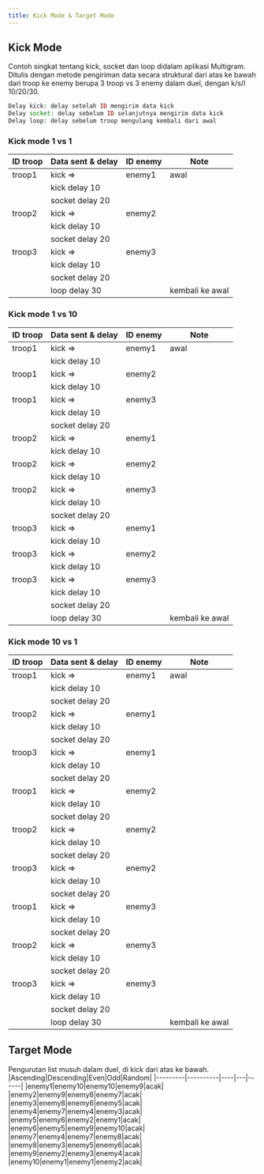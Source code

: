```yaml
---
title: Kick Mode & Target Mode
---
```

## Kick Mode
Contoh singkat tentang kick, socket dan loop didalam aplikasi Multigram. Ditulis dengan metode pengiriman data secara struktural dari atas ke bawah dari troop ke enemy berupa 3 troop vs 3 enemy dalam duel, dengan k/s/l 10/20/30.
``` php
Delay kick: delay setelah ID mengirim data kick
Delay socket: delay sebelum ID selanjutnya mengirim data kick
Delay loop: delay sebelum troop mengulang kembali dari awal
```

### Kick mode 1 vs 1
|ID troop|Data sent & delay|ID enemy|Note|
|---|---|---|---|
|troop1| kick =>|enemy1|awal|
|| kick delay 10|||
|| socket delay 20||||
|troop2|kick =>|enemy2|
|| kick delay 10||
|| socket delay 20|||
|troop3|kick =>|enemy3|
|| kick delay 10||
|| socket delay 20|||
|| loop delay 30||kembali ke awal|

### Kick mode 1 vs 10

|ID troop|Data sent & delay|ID enemy|Note|
|---|---|---|---|
|troop1|kick =>|enemy1|awal|
|| kick delay 10||
|troop1|kick =>|enemy2||
|| kick delay 10||
|troop1|kick =>|enemy3||
|| kick delay 10||
||socket delay 20||
|troop2|kick =>|enemy1||
|| kick delay 10||
|troop2|kick =>|enemy2||
|| kick delay 10||
|troop2|kick =>|enemy3||
|| kick delay 10||
||socket delay 20||
|troop3|kick =>|enemy1||
|| kick delay 10||
|troop3|kick =>|enemy2||
|| kick delay 10||
|troop3|kick =>|enemy3||
|| kick delay 10||
||socket delay 20||
||loop delay 30||kembali ke awal|

### Kick mode 10 vs 1

|ID troop|Data sent & delay|ID enemy|Note|
|---|---|---|---|
|troop1|kick =>|enemy1|awal|
|| kick delay 10||
||socket delay 20||
|troop2|kick =>|enemy1||
|| kick delay 10||
||socket delay 20||
|troop3|kick =>|enemy1||
|| kick delay 10||
||socket delay 20||
|troop1|kick =>|enemy2||
|| kick delay 10||
||socket delay 20||
|troop2|kick =>|enemy2||
|| kick delay 10||
||socket delay 20||
|troop3|kick =>|enemy2||
|| kick delay 10||
||socket delay 20||
|troop1|kick =>|enemy3||
|| kick delay 10||
||socket delay 20||
|troop2|kick =>|enemy3||
|| kick delay 10||
||socket delay 20||
|troop3|kick =>|enemy3||
|| kick delay 10||
||socket delay 20||
||loop delay 30||kembali ke awal

## Target Mode
Pengurutan list musuh dalam duel, di kick dari atas ke bawah.
|Ascending|Descending|Even|Odd|Random|
|---------|----------|----|---|------|
|enemy1|enemy10|enemy10|enemy9|acak|
|enemy2|enemy9|enemy8|enemy7|acak|
|enemy3|enemy8|enemy6|enemy5|acak|
|enemy4|enemy7|enemy4|enemy3|acak|
|enemy5|enemy6|enemy2|enemy1|acak|
|enemy6|enemy5|enemy9|enemy10|acak|
|enemy7|enemy4|enemy7|enemy8|acak|
|enemy8|enemy3|enemy5|enemy6|acak|
|enemy9|enemy2|enemy3|enemy4|acak|
|enemy10|enemy1|enemy1|enemy2|acak|
